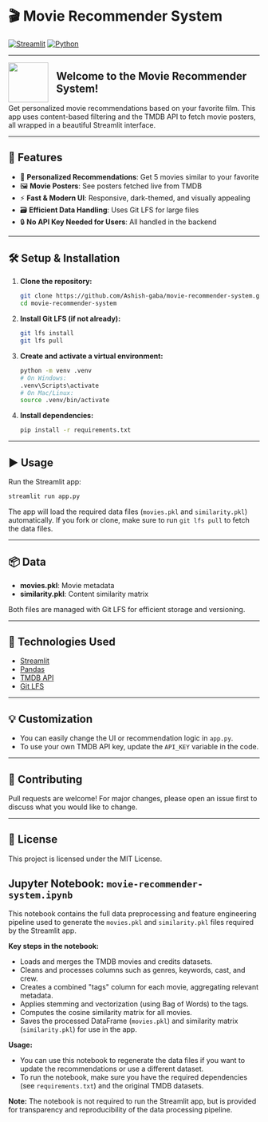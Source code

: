 # 🎬 Movie Recommender System

[![Streamlit](https://img.shields.io/badge/Built%20with-Streamlit-ff4b4b?logo=streamlit&logoColor=white)](https://streamlit.io/)
[![Python](https://img.shields.io/badge/Python-3.10%2B-blue?logo=python&logoColor=white)](https://www.python.org/)

---

<img src="https://img.icons8.com/color/96/000000/movie-projector.png" width="80" align="left" style="margin-right: 16px;"/>

## Welcome to the Movie Recommender System!

Get personalized movie recommendations based on your favorite film. This app uses content-based filtering and the TMDB API to fetch movie posters, all wrapped in a beautiful Streamlit interface.

---

## 🚀 Features

- 🎥 **Personalized Recommendations**: Get 5 movies similar to your favorite
- 🖼️ **Movie Posters**: See posters fetched live from TMDB
- ⚡ **Fast & Modern UI**: Responsive, dark-themed, and visually appealing
- 🗃️ **Efficient Data Handling**: Uses Git LFS for large files
- 🔒 **No API Key Needed for Users**: All handled in the backend

---

## 🛠️ Setup & Installation

1. **Clone the repository:**

   ```bash
   git clone https://github.com/Ashish-gaba/movie-recommender-system.git
   cd movie-recommender-system
   ```

2. **Install Git LFS (if not already):**

   ```bash
   git lfs install
   git lfs pull
   ```

3. **Create and activate a virtual environment:**

   ```bash
   python -m venv .venv
   # On Windows:
   .venv\Scripts\activate
   # On Mac/Linux:
   source .venv/bin/activate
   ```

4. **Install dependencies:**
   ```bash
   pip install -r requirements.txt
   ```

---

## ▶️ Usage

Run the Streamlit app:

```bash
streamlit run app.py
```

The app will load the required data files (`movies.pkl` and `similarity.pkl`) automatically. If you fork or clone, make sure to run `git lfs pull` to fetch the data files.

---

## 📦 Data

- **movies.pkl**: Movie metadata
- **similarity.pkl**: Content similarity matrix

Both files are managed with Git LFS for efficient storage and versioning.

---

## 🧰 Technologies Used

- [Streamlit](https://streamlit.io/)
- [Pandas](https://pandas.pydata.org/)
- [TMDB API](https://www.themoviedb.org/documentation/api)
- [Git LFS](https://git-lfs.github.com/)

---

## 💡 Customization

- You can easily change the UI or recommendation logic in `app.py`.
- To use your own TMDB API key, update the `API_KEY` variable in the code.

---

## 📣 Contributing

Pull requests are welcome! For major changes, please open an issue first to discuss what you would like to change.

---

## 📜 License

This project is licensed under the MIT License.

## Jupyter Notebook: `movie-recommender-system.ipynb`

This notebook contains the full data preprocessing and feature engineering pipeline used to generate the `movies.pkl` and `similarity.pkl` files required by the Streamlit app.

**Key steps in the notebook:**

- Loads and merges the TMDB movies and credits datasets.
- Cleans and processes columns such as genres, keywords, cast, and crew.
- Creates a combined "tags" column for each movie, aggregating relevant metadata.
- Applies stemming and vectorization (using Bag of Words) to the tags.
- Computes the cosine similarity matrix for all movies.
- Saves the processed DataFrame (`movies.pkl`) and similarity matrix (`similarity.pkl`) for use in the app.

**Usage:**

- You can use this notebook to regenerate the data files if you want to update the recommendations or use a different dataset.
- To run the notebook, make sure you have the required dependencies (see `requirements.txt`) and the original TMDB datasets.

**Note:**
The notebook is not required to run the Streamlit app, but is provided for transparency and reproducibility of the data processing pipeline.
